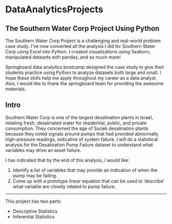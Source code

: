 # DataAnalyticsProjects
 
 **The Southern Water Corp Project Using Python**
---
The Southern Water Corp Project is a challenging and real-world problem case study. I've now converted all the analysis I did for Southern Water Corp using Excel into Python. I created visualizations using Seaborn, manipulated datasets with pandas, and so much more! 

Springboard data analytics bootcamp designed the case study to give their students practice using Python to analyze datasets both large and small. I hope these skills help me apply throughout my career as a data analyst. Also, I would like to thank the springboard team for providing the awesome materials. 

**Intro**
---
Southern Water	Corp is	one of the largest desalination plants in Israel, retailing fresh, desalinated water for residential, public, and private consumption. They concerned the age of Surjek desalination plants because they noted signals around pumps that had provided abnormally high-pressure readings, indicative of system failure. I will do a statistical analysis for the Desalination Pump Failure dataset to understand what variables may drive an asset failure. 

I has indicated that by the end of this analysis, I would like:
   1. Identify a list of variables that may provide an indication of when the	pump may be failing. 
   2. Come up with a prototype linear equation that can be	 used to ‘describe’ what	variable are closely related	to pump failure.
---
This project has two parts:
- Descriptive Statistics
- Inferential Statistics
